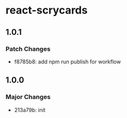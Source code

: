# react-scrycards

## 1.0.1

### Patch Changes

-   f8785b8: add npm run publish for workflow

## 1.0.0

### Major Changes

-   213a79b: init
